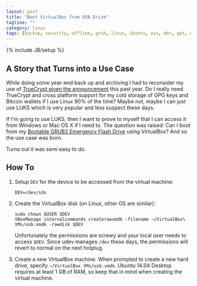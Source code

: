 ```yaml
---
layout: post
title: "Boot VirtualBox from USB Drive"
tagline: ""
category: linux
tags: [backup, security, offline, grub, linux, ubuntu, osx, mbr, gpt, efi, virtualbox, vm]
---
```

{% include JB/setup %}

## A Story that Turns into a Use Case

While doing some year-end back up and archiving I had to reconsider my use of [TrueCrypt given the announcement](https://en.wikipedia.org/wiki/TrueCrypt#End_of_life_announcement) this past year.  Do I really need TrueCrypt and cross platform support for my cold storage of GPG keys and Bitcoin wallets if I use Linux 90% of the time?  Maybe not, maybe I can just use LUKS which is very popular and less suspect these days.

If I'm going to use LUKS, then I want to prove to myself that I can access it from Windows or Mac OS X if I need to.  The question was raised: Can I boot from my [Bootable GRUB2 Emergency Flash Drive](../../22/boot-linux-isos-from-usb-sticks-using-grub) using VirtualBox?  And so the use case was born.

Turns out it was semi easy to do.

## How To


1.  Setup `DEV` for the device to be accessed from the virtual machine:

        DEV=/dev/sdx

2.  Create the VirtualBox disk (on Linux, other OS are similar):

        sudo chown $USER $DEV
        VBoxManage internalcommands createrawvmdk -filename ~/VirtualBox\ VMs/usb.vmdk -rawdisk $DEV

    Unfortunately the permissions are screwy and your local user needs to access `$DEV`.  Since udev manages `/dev` these days, the permissions will revert to normal on the next hotplug.

3.  Create a new VirtualBox machine.  When prompted to create a new hard drive, specify `~/VirtualBox VMs/usb.vmdk`.  Ubuntu 14.04 Desktop requires at least 1 GB of RAM, so keep that in mind when creating the virtual machine.

